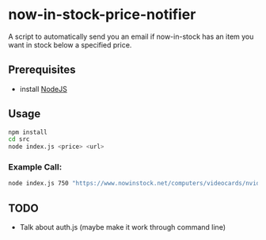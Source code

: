 # now-in-stock-price-notifier

A script to automatically send you an email if now-in-stock has an item you want in stock below a specified price.

## Prerequisites
- install [NodeJS]("https://www.nowinstock.net/computers/videocards/nvidia/gtx1080ti/")

## Usage
```bash
npm install
cd src
node index.js <price> <url>
```

### Example Call:
```bash
node index.js 750 "https://www.nowinstock.net/computers/videocards/nvidia/gtx1080ti/"
```

## TODO
- Talk about auth.js (maybe make it work through command line)
